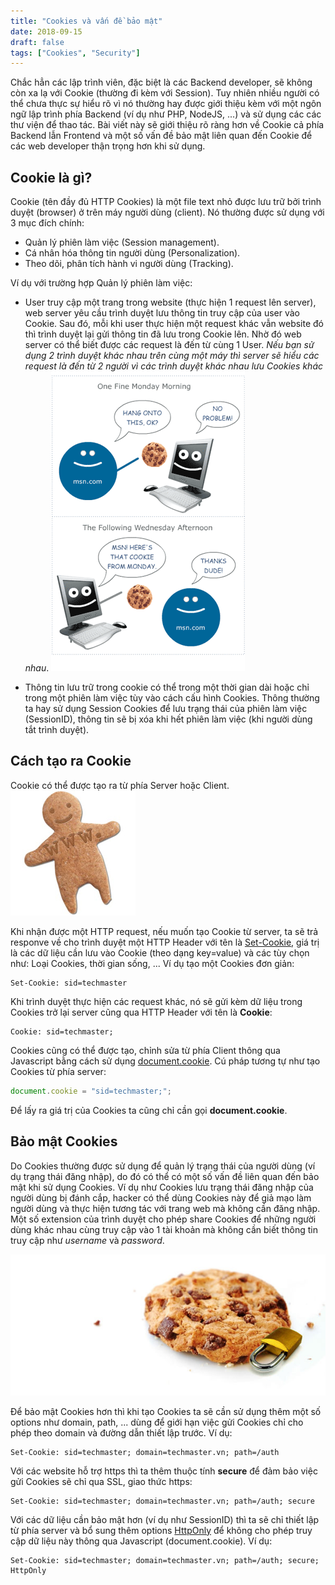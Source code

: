 ```yaml
---
title: "Cookies và vấn đề bảo mật"
date: 2018-09-15
draft: false
tags: ["Cookies", "Security"]
---
```


Chắc hẳn các lập trình viên, đặc biệt là các Backend developer, sẽ không còn xa lạ với Cookie (thường đi kèm với Session). Tuy nhiên nhiều người có thể chưa thực sự hiểu rõ vì nó thường hay được giới thiệu kèm với một ngôn ngữ lập trình phía Backend (ví dụ như PHP, NodeJS, ...) và sử dụng các các thư viện để thao tác. Bài viết này sẽ giới thiệu rõ ràng hơn về Cookie cả phía Backend lẫn Frontend và một số vấn đề bảo mật liên quan đến Cookie để các web developer thận trọng hơn khi sử dụng.

## Cookie là gì?

Cookie (tên đầy đủ HTTP Cookies) là một file text nhỏ được lưu trữ bởi trình duyệt (browser) ở trên máy người dùng (client). Nó thường được sử dụng với 3 mục đích chính:

- Quản lý phiên làm việc (Session management).
- Cá nhân hóa thông tin người dùng (Personalization).
- Theo dõi, phân tích hành vi người dùng (Tracking).

Ví dụ với trường hợp Quản lý phiên làm việc:

- User truy cập một trang trong website (thực hiện 1 request lên server), web server yêu cầu trình duyệt lưu thông tin truy cập của user vào Cookie. Sau đó, mỗi khi user thực hiện một request khác vẫn website đó thì trình duyệt lại gửi thông tin đã lưu trong Cookie lên. Nhờ đó web server có thể biết được các request là đến từ cùng 1 User. _Nếu bạn sử dụng 2 trình duyệt khác nhau trên cùng một máy thì server sẽ hiểu các request là đến từ 2 người vì các trình duyệt khác nhau lưu Cookies khác nhau_.
  ![Cookies for MSN](/images/cookie-for-msn.gif)

- Thông tin lưu trữ trong cookie có thể trong một thời gian dài hoặc chỉ trong một phiên làm việc tùy vào cách cấu hình Cookies. Thông thường ta hay sử dụng Session Cookies để lưu trạng thái của phiên làm việc (SessionID), thông tin sẽ bị xóa khi hết phiên làm việc (khi người dùng tắt trình duyệt).

## Cách tạo ra Cookie

Cookie có thể được tạo ra từ phía Server hoặc Client. 
![How to create cookies](/images/cookie-ch.jpg)

Khi nhận được một HTTP request, nếu muốn tạo Cookie từ server, ta sẽ trả responve về cho trình duyệt một HTTP Header với tên là [Set-Cookie](https://developer.mozilla.org/en-US/docs/Web/HTTP/Headers/Set-Cookie), giá trị là các dữ liệu cần lưu vào Cookie (theo dạng key=value) và các tùy chọn như: Loại Cookies, thời gian sống, ... Ví dụ tạo một Cookies đơn giản:

```
Set-Cookie: sid=techmaster
```

Khi trình duyệt thực hiện các request khác, nó sẽ gửi kèm dữ liệu trong Cookies trở lại server cũng qua HTTP Header với tên là **Cookie**:

```
Cookie: sid=techmaster;
```

Cookies cũng có thể được tạo, chỉnh sửa từ phía Client thông qua Javascript bằng cách sử dụng [document.cookie](https://developer.mozilla.org/en-US/docs/Web/API/Document/cookie). Cú pháp tương tự như tạo Cookies từ phía server:

```javascript
document.cookie = "sid=techmaster;";
```

Để lấy ra giá trị của Cookies ta cũng chỉ cần gọi **document.cookie**.

## Bảo mật Cookies

Do Cookies thường được sử dụng để quản lý trạng thái của người dùng (ví dụ trạng thái đăng nhập), do đó có thể có một số vấn đề liên quan đến bảo mật khi sử dụng Cookies. Ví dụ như Cookies lưu trạng thái đăng nhập của người dùng bị đánh cắp, hacker có thể dùng Cookies này để giả mạo làm người dùng và thực hiện tương tác với trang web mà không cần đăng nhập. Một số extension của trình duyệt cho phép share Cookies để những người dùng khác nhau cùng truy cập vào 1 tài khoản mà không cần biết thông tin truy cập như _username_ và _password_.

![Secure cookies](/images/how-to-secure-cookies.jpg)

Để bảo mật Cookies hơn thì khi tạo Cookies ta sẽ cần sử dụng thêm một số options như domain, path, ... dùng để giới hạn việc gửi Cookies chỉ cho phép theo domain và đường dẫn thiết lập trước. Ví dụ:

```
Set-Cookie: sid=techmaster; domain=techmaster.vn; path=/auth
```

Với các website hỗ trợ https thì ta thêm thuộc tính **secure** để đảm bảo việc gửi Cookies sẽ chỉ qua SSL, giao thức https:

```
Set-Cookie: sid=techmaster; domain=techmaster.vn; path=/auth; secure
```

Với các dữ liệu cần bảo mật hơn (ví dụ như SessionID) thì ta sẽ chỉ thiết lập từ phía server và bổ sung thêm options [HttpOnly](https://developer.mozilla.org/en-US/docs/Web/HTTP/Cookies#Secure_and_HttpOnly_cookies) để không cho phép truy cập dữ liệu này thông qua Javascript (document.cookie). Ví dụ:

```
Set-Cookie: sid=techmaster; domain=techmaster.vn; path=/auth; secure; HttpOnly
```
